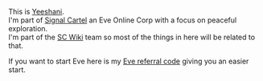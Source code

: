 This is [Yeeshani](https://evewho.com/character/2114616290).    
I'm part of [Signal Cartel](https://signalcartel.org/) an Eve Online Corp with a focus on peaceful exploration.    
I'm part of the [SC Wiki](https://wiki.signalcartel.space/Public:About_Signal_Cartel) team so most of the things in here will be related to that.

If you want to start Eve here is my [Eve referral code](https://www.eveonline.com/signup/?invc=00318f8f-602e-4a2a-a9ac-bd657ebbdb79) giving you an easier start.

<!--
**Yeeshani/Yeeshani** is a ✨ _special_ ✨ repository because its `README.md` (this file) appears on your GitHub profile.

Here are some ideas to get you started:

- 🔭 I’m currently working on ...
- 🌱 I’m currently learning ...
- 👯 I’m looking to collaborate on ...
- 🤔 I’m looking for help with ...
- 💬 Ask me about ...
- 📫 How to reach me: ...
- 😄 Pronouns: ...
- ⚡ Fun fact: ...
-->

